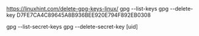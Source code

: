 https://linuxhint.com/delete-gpg-keys-linux/
gpg --list-keys
gpg --delete-key D7FE7CA4C89645A8B936BEE920E794F892EB0308

gpg --list-secret-keys
gpg --delete-secret-key [uid]

